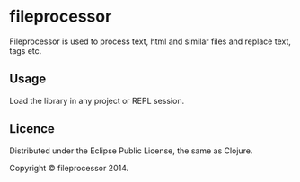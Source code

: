 # fileprocessor

Fileprocessor is used to process text, html and similar files and replace text, tags etc.

## Usage

Load the library in any project or REPL session.

## Licence

Distributed under the Eclipse Public License, the same as Clojure.

Copyright &copy; fileprocessor 2014.
